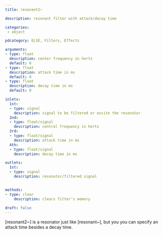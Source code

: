 ```yaml
---
title: resonant2~

description: resonant filter with attack/decay time

categories:
 - object

pdcategory: ELSE, Filters, Effects

arguments:
- type: float
  description: center frequency in hertz
  default: 0
- type: float
  description: attack time in ms
  default: 0
- type: float
  description: decay time in ms
  default: 0

inlets:
  1st:
  - type: signal
    description: signal to be filtered or excite the resonator
  2nd:
  - type: float/signal
    description: central frequency in hertz
  3rd:
  - type: float/signal
    description: attack time in ms
  4th:
  - type: float/signal
    description: decay time in ms

outlets:
  1st:
  - type: signal
    description: resonator/filtered signal

  
methods:
- type: clear
    description: clears filter's memory
  
draft: false
---    
```


[resonant2~] is a resonator just like [resonant~], but you you can specify an attack time besides a decay time.
